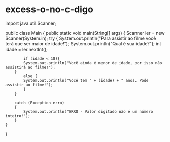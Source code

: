 # excess-o-no-c-digo

import java.util.Scanner;

public class Main {
    public static void main(String[] args) {
        Scanner ler = new Scanner(System.in);
        try
        {
            System.out.println("Para assistir ao filme você terá que ser maior de idade!");
            System.out.println("Qual é sua idade?");
            int idade = ler.nextInt();
            
            if (idade < 18){
            System.out.println("Você ainda é menor de idade, por isso não assistirá ao filme!");
        }
            else {
            System.out.println("Você tem " + (idade) + " anos. Pode assistir ao filme!");
            }
        }
        
        catch (Exception erro)
        {
            System.out.println("ERRO - Valor digitado não é um número inteiro!");
        }
    }
}
